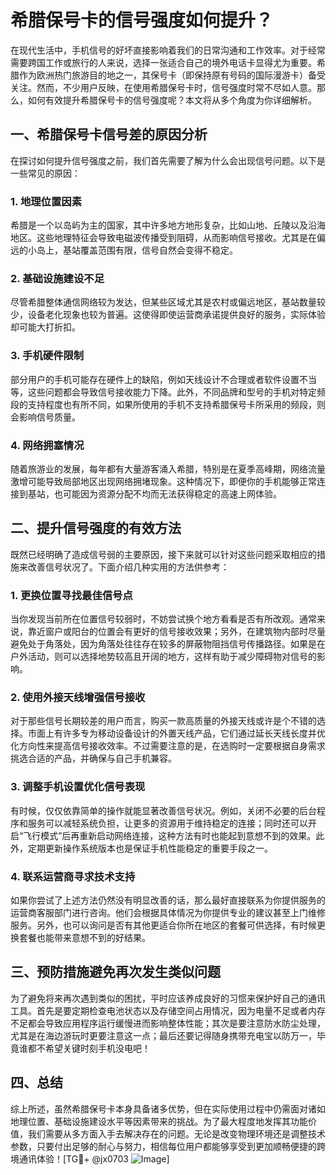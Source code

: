 # 希腊保号卡的信号强度如何提升？

在现代生活中，手机信号的好坏直接影响着我们的日常沟通和工作效率。对于经常需要跨国工作或旅行的人来说，选择一张适合自己的境外电话卡显得尤为重要。希腊作为欧洲热门旅游目的地之一，其保号卡（即保持原有号码的国际漫游卡）备受关注。然而，不少用户反映，在使用希腊保号卡时，信号强度时常不尽如人意。那么，如何有效提升希腊保号卡的信号强度呢？本文将从多个角度为你详细解析。

## 一、希腊保号卡信号差的原因分析

在探讨如何提升信号强度之前，我们首先需要了解为什么会出现信号问题。以下是一些常见的原因：

### 1. 地理位置因素
希腊是一个以岛屿为主的国家，其中许多地方地形复杂，比如山地、丘陵以及沿海地区。这些地理特征会导致电磁波传播受到阻碍，从而影响信号接收。尤其是在偏远的小岛上，基站覆盖范围有限，信号自然会变得不稳定。

### 2. 基础设施建设不足
尽管希腊整体通信网络较为发达，但某些区域尤其是农村或偏远地区，基站数量较少，设备老化现象也较为普遍。这使得即使运营商承诺提供良好的服务，实际体验却可能大打折扣。

### 3. 手机硬件限制
部分用户的手机可能存在硬件上的缺陷，例如天线设计不合理或者软件设置不当等，这些问题都会导致信号接收能力下降。此外，不同品牌和型号的手机对特定频段的支持程度也有所不同，如果所使用的手机不支持希腊保号卡所采用的频段，则会影响信号质量。

### 4. 网络拥塞情况
随着旅游业的发展，每年都有大量游客涌入希腊，特别是在夏季高峰期，网络流量激增可能导致局部地区出现网络拥堵现象。这种情况下，即便你的手机能够正常连接到基站，也可能因为资源分配不均而无法获得稳定的高速上网体验。

## 二、提升信号强度的有效方法

既然已经明确了造成信号弱的主要原因，接下来就可以针对这些问题采取相应的措施来改善信号状况了。下面介绍几种实用的方法供参考：

### 1. 更换位置寻找最佳信号点
当你发现当前所在位置信号较弱时，不妨尝试换个地方看看是否有所改观。通常来说，靠近窗户或阳台的位置会有更好的信号接收效果；另外，在建筑物内部时尽量避免处于角落处，因为角落处往往存在较多的屏蔽物阻挡信号传播路径。如果是在户外活动，则可以选择地势较高且开阔的地方，这样有助于减少障碍物对信号的影响。

### 2. 使用外接天线增强信号接收
对于那些信号长期较差的用户而言，购买一款高质量的外接天线或许是个不错的选择。市面上有许多专为移动设备设计的外置天线产品，它们通过延长天线长度并优化方向性来提高信号接收效率。不过需要注意的是，在选购时一定要根据自身需求挑选合适的产品，并确保与自己手机兼容。

### 3. 调整手机设置优化信号表现
有时候，仅仅依靠简单的操作就能显著改善信号状况。例如，关闭不必要的后台程序和服务可以减轻系统负担，让更多的资源用于维持稳定的连接；同时还可以开启“飞行模式”后再重新启动网络连接，这种方法有时也能起到意想不到的效果。此外，定期更新操作系统版本也是保证手机性能稳定的重要手段之一。

### 4. 联系运营商寻求技术支持
如果你尝试了上述方法仍然没有明显改善的话，那么最好直接联系为你提供服务的运营商客服部门进行咨询。他们会根据具体情况为你提供专业的建议甚至上门维修服务。另外，也可以询问是否有其他更适合你所在地区的套餐可供选择，有时候更换套餐也能带来意想不到的好结果。

## 三、预防措施避免再次发生类似问题

为了避免将来再次遇到类似的困扰，平时应该养成良好的习惯来保护好自己的通讯工具。首先是要定期检查电池状态以及存储空间占用情况，因为电量不足或者内存不足都会导致应用程序运行缓慢进而影响整体性能；其次是要注意防水防尘处理，尤其是在海边游玩时更要注意这一点；最后还要记得随身携带充电宝以防万一，毕竟谁都不希望关键时刻手机没电吧！

## 四、总结

综上所述，虽然希腊保号卡本身具备诸多优势，但在实际使用过程中仍需面对诸如地理位置、基础设施建设水平等因素带来的挑战。为了最大程度地发挥其功能价值，我们需要从多方面入手去解决存在的问题。无论是改变物理环境还是调整技术参数，只要付出足够的耐心与努力，相信每位用户都能够享受到更加顺畅便捷的跨境通讯体验！[TG💪+ @jx0703 ![Image](https://github.com/user-attachments/assets/dbca1d08-cadb-493c-b0ec-ad6f7a83f270)]